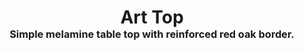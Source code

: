 <!-- 2025-07-07 -->

<h1 align="center">
  Art Top
  <br>
  <sup><sub><sup>Simple melamine table top with reinforced red oak border.<sup></sub>
</h1>
